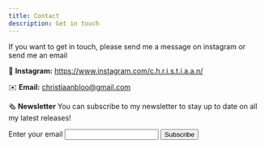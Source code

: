 ```yaml
---
title: Contact
description: Get in touch
---
```


If you want to get in touch, please send me a message on instagram or send me an email

📸 __Instagram:__
https://www.instagram.com/c.h.r.i.s.t.i.a.a.n/

✉️ __Email:__
christiaanbloo@gmail.com

🗞️ __Newsletter__
You can subscribe to my newsletter to stay up to date on all my latest releases!
<form
  action="https://buttondown.email/api/emails/embed-subscribe/Christiaan"
  method="post"
  target="popupwindow"
  onsubmit="window.open('https://buttondown.email/Christiaan', 'popupwindow')"
  class="embeddable-buttondown-form"
>
  <label for="bd-email">Enter your email</label>
  <input type="email" name="email" id="bd-email" />
  <input type="submit" value="Subscribe" />
</form>